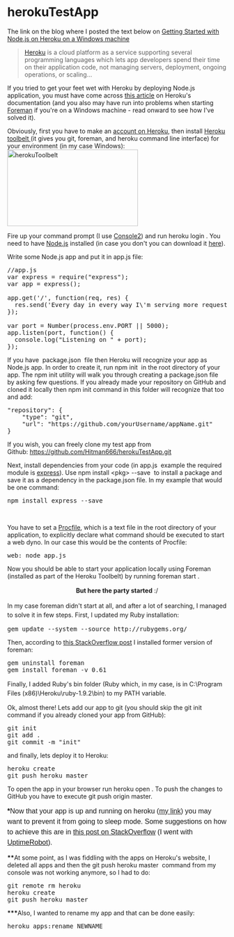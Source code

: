 herokuTestApp
=============

The link on the blog where I posted the text below on <a href="http://nikola-breznjak.com/blog/nodejs/getting-started-with-node-js-on-heroku-on-a-windows-machine/">Getting Started with Node.js on Heroku on a Windows machine</a>

<blockquote><a href="https://www.heroku.com">Heroku</a> is a cloud platform as a service supporting several programming languages which lets app developers spend their time on their application code, not managing servers, deployment, ongoing operations, or scaling...</blockquote>
If you tried to get your feet wet with Heroku by deploying Node.js application, you must have come across <a href="https://devcenter.heroku.com/articles/getting-started-with-nodejs">this article</a> on Heroku's documentation (and you also may have run into problems when starting <a href="http://ddollar.github.io/foreman/">Foreman</a> if you're on a Windows machine - read onward to see how I've solved it).

Obviously, first you have to make an <a href="https://id.heroku.com/signup/devcenter">account on Heroku</a>, then install <a href="https://toolbelt.heroku.com/">Heroku toolbelt </a>(it gives you git, foreman, and heroku command line interface) for your environment (in my case Windows):<br>
<a style="line-height: 1.5;" href="http://nikola-breznjak.com/blog/wp-content/uploads/2014/03/herokuToolbelt.png"><img class="alignnone size-medium wp-image-258" alt="herokuToolbelt" src="http://nikola-breznjak.com/blog/wp-content/uploads/2014/03/herokuToolbelt-300x176.png" width="300" height="176" /></a>

Fire up your command prompt (I use <a href="http://sourceforge.net/projects/console/">Console2</a>) and run <span class="lang:default decode:true  crayon-inline ">heroku login</span> . You need to have <a href="http://nodejs.org/">Node.js</a> installed (in case you don't you can download it <a href="http://nodejs.org/download/">here</a>).

Write some Node.js app and put it in <span class="lang:default decode:true  crayon-inline">app.js</span> file:
<pre class="lang:default decode:true">//app.js
var express = require("express");
var app = express();

app.get('/', function(req, res) {
  res.send('Every day in every way I\'m serving more requests');
});

var port = Number(process.env.PORT || 5000);
app.listen(port, function() {
  console.log("Listening on " + port);
});</pre>
If you have  <span class="lang:default decode:true  crayon-inline">package.json</span>  file then Heroku will recognize your app as Node.js app. In order to create it, run <span class="lang:default decode:true  crayon-inline ">npm init</span>  in the root directory of your app. The npm init utility will walk you through creating a package.json file by asking few questions. If you already made your repository on GitHub and cloned it locally then npm init command in this folder will recognize that too and add:
<pre class="lang:default decode:true">"repository": {
    "type": "git",
    "url": "https://github.com/yourUsername/appName.git"
}</pre>
If you wish, you can freely clone my test app from Github: <a href="https://github.com/Hitman666/herokuTestApp">https://github.com/Hitman666/herokuTestApp.git</a>

Next, install dependencies from your code (in <span class="lang:default decode:true  crayon-inline">app.js</span>  example the required module is <a href="http://expressjs.com/">express</a>). Use <span class="lang:default decode:true  crayon-inline ">npm install &lt;pkg&gt; --save</span>  to install a package and save it as a dependency in the package.json file. In my example that would be one command:
<pre class="lang:default decode:true">npm install express --save</pre>
&nbsp;

You have to set a <a href="https://devcenter.heroku.com/articles/procfile">Procfile</a>, which is a text file in the root directory of your application, to explicitly declare what command should be executed to start a web dyno. In our case this would be the contents of Procfile:
<pre class="lang:default decode:true">web: node app.js</pre>
Now you should be able to start your application locally using Foreman (installed as part of the Heroku Toolbelt) by running <span class="lang:default decode:true  crayon-inline ">foreman start</span> .
<p style="text-align: center;"><span style="line-height: 1.5;"><strong>But here the party started</strong> :/</span></p>
<span style="line-height: 1.5;">In my case foreman didn't start at all, and after a lot of searching, I managed to solve it in few steps. First, I updated my Ruby installation:
</span>
<pre class="lang:default decode:true">gem update --system --source http://rubygems.org/</pre>
Then, according to <a href="http://stackoverflow.com/questions/15399637/cant-start-foreman-in-heroku-tutorial-using-python">this StackOverflow post</a> I installed former version of foreman:
<pre class="lang:default decode:true">gem uninstall foreman
gem install foreman -v 0.61</pre>
Finally, I <span style="line-height: 1.5;">added Ruby's bin folder (Ruby which, in my case, is in <span class="lang:default decode:true  crayon-inline">C:\Program Files (x86)\Heroku\ruby-1.9.2\bin</span>) to my PATH variable.</span>

Ok, almost there! Lets add our app to git (you should skip the git init command if you already cloned your app from GitHub):
<pre class="lang:default decode:true">git init
git add .
git commit -m "init"</pre>
and finally, lets deploy it to Heroku:
<pre class="lang:default decode:true">heroku create
git push heroku master</pre>
To open the app in your browser run <span class="lang:default decode:true  crayon-inline ">heroku open</span> . To push the changes to GitHub you have to execute <span class="lang:default decode:true  crayon-inline  crayon-selected">git push origin master</span>.

<span style="font-family: 'Source Sans Pro', Helvetica, sans-serif; font-size: 16px; line-height: 1.5;"><strong>*</strong>Now that your app is up and running on heroku (<a href="http://gameria.herokuapp.com/">my link</a>) you may want to prevent it from going to sleep mode. Some suggestions on how to achieve this are in <a href="http://stackoverflow.com/questions/5480337/easy-way-to-prevent-heroku-idling">this post on StackOverflow</a> (I went with <a href="http://uptimerobot.com/">UptimeRobot</a>).
</span>

<strong>**</strong>At some point, as I was fiddling with the apps on Heroku's website, I deleted all apps and then the <span class="lang:default decode:true  crayon-inline">git push heroku master</span>  command from my console was not working anymore, so I had to do:
<pre>git remote rm heroku
heroku create
git push heroku master</pre>
<strong>***</strong>Also, I wanted to rename my app and that can be done easily:
<pre class="lang:default decode:true">heroku apps:rename NEWNAME</pre>
